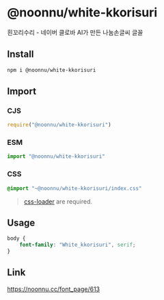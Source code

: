 # @noonnu/white-kkorisuri
흰꼬리수리 - 네이버 클로바 AI가 만든 나눔손글씨 글꼴

## Install
```sh
npm i @noonnu/white-kkorisuri
```
## Import
### CJS
```js
require("@noonnu/white-kkorisuri")
```
### ESM
```js
import "@noonnu/white-kkorisuri"
```
### CSS 
```css
@import "~@noonnu/white-kkorisuri/index.css"
```
> [css-loader](https://github.com/webpack-contrib/css-loader) are required.

## Usage
```css
body {
    font-family: "White_kkorisuri", serif;
}
```

## Link
https://noonnu.cc/font_page/613